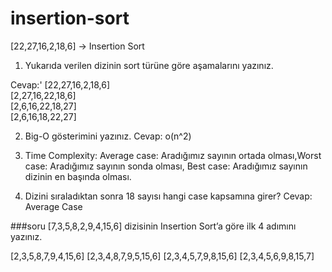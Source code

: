 # insertion-sort
[22,27,16,2,18,6] -> Insertion Sort
1. Yukarıda verilen dizinin sort türüne göre aşamalarını yazınız.

Cevap:'
[22,27,16,2,18,6]  
[2,27,16,22,18,6]  
[2,6,16,22,18,27]  
[2,6,16,18,22,27]  
  
2. Big-O gösterimini yazınız.
Cevap: o(n^2)

3. Time Complexity: Average case: Aradığımız sayının ortada olması,Worst case: Aradığımız sayının sonda olması, 
Best case: Aradığımız sayının dizinin en başında olması.

4. Dizini sıraladıktan sonra 18 sayısı hangi case kapsamına girer? 
Cevap: Average Case

###soru
[7,3,5,8,2,9,4,15,6] dizisinin Insertion Sort’a göre ilk 4 adımını yazınız.

[2,3,5,8,7,9,4,15,6]
[2,3,4,8,7,9,5,15,6]
[2,3,4,5,7,9,8,15,6]
[2,3,4,5,6,9,8,15,7]

